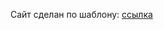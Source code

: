 Сайт сделан по шаблону: [ссылка](https://freebiesbug.com/psd-freebies/piroll-design-template-agencypersonal-portfolio/)

